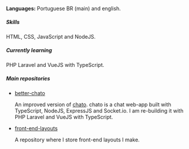 **Languages:** Portuguese BR (main) and english.

##### Skills
HTML, CSS, JavaScript  and NodeJS.

##### Currently learning
PHP Laravel and VueJS with TypeScript.

##### Main repositories
- [better-chato](https://github.com/moccot/better-chato/)
  
  An improved version of [chato](https://github.com/moccot/chato/).
  chato is a chat web-app built with TypeScript, NodeJS, ExpressJS and
  Socket.io. I am re-building it with PHP Laravel and VueJS with TypeScript.

- [front-end-layouts](https://github.com/moccot/front-end-layouts/)
  
  A repository where I store front-end layouts I make.
